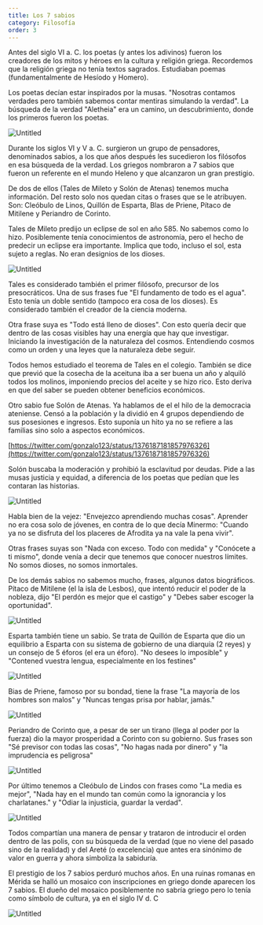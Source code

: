 ```yaml
---
title: Los 7 sabios
category: Filosofía
order: 3
---
```


Antes del siglo VI a. C. los poetas (y antes los adivinos) fueron los creadores de los mitos y héroes en la cultura y religión griega. Recordemos que la religión griega no tenía textos sagrados. Estudiaban poemas (fundamentalmente de Hesíodo y Homero).

Los poetas decían estar inspirados por la musas. "Nosotras contamos verdades pero también sabemos contar mentiras simulando la verdad". La búsqueda de la verdad "Aletheia" era un camino, un descubrimiento, donde los primeros fueron los poetas.

![Untitled]({{site.baseurl}}/images/7%20sabios%20d0aff8fdf93a41e4b3020f2e0db1aeb1/Apolo_y_las_Musas_jpg.png)

Durante los siglos VI y V a. C. surgieron un grupo de pensadores, denominados sabios, a los que años después les sucedieron los filósofos en esa búsqueda de la verdad. Los griegos nombraron a 7 sabios que fueron un referente en el mundo Heleno y que alcanzaron un gran prestigio.

De dos de ellos (Tales de Mileto y Solón de Atenas) tenemos mucha información. Del resto solo nos quedan citas o frases que se le atribuyen. Son: Cleóbulo de Linos, Quillón de Esparta, Blas de Priene, Pítaco de Mitilene y Periandro de Corinto.

Tales de Mileto predijo un eclipse de sol en año 585. No sabemos como lo hizo. Posiblemente tenía conocimientos de astronomía, pero el hecho de predecir un eclipse era importante. Implica que todo, incluso el sol, esta sujeto a reglas. No eran designios de los dioses.

![Untitled]({{site.baseurl}}/images/7%20sabios%20d0aff8fdf93a41e4b3020f2e0db1aeb1/Illustrerad_Verldshistoria_band_I_Ill_107_-_Tales_de_Mileto_-_Wikipedia__la_enciclopedia_libre.png)

Tales es considerado también el primer filósofo, precursor de los presocráticos. Una de sus frases fue "El fundamento de todo es el agua". Esto tenía un doble sentido (tampoco era cosa de los dioses). Es considerado también el creador de la ciencia moderna.

Otra frase suya es "Todo está lleno de dioses". Con esto quería decir que dentro de las cosas visibles hay una energía que hay que investigar. Iniciando la investigación de la naturaleza del cosmos. Entendiendo cosmos como un orden y una leyes que la naturaleza debe seguir.

Todos hemos estudiado el teorema de Tales en el colegio. También se dice que previó que la cosecha de la aceituna iba a ser buena un año y alquiló todos los molinos, imponiendo precios del aceite y se hizo rico. Esto deriva en que del saber se pueden obtener beneficios económicos. 

Otro sabio fue Solón de Atenas. Ya hablamos de el el hilo de la democracia ateniense. Censó a la población y la dividió en 4 grupos dependiendo de sus posesiones e ingresos. Esto suponía un hito ya no se refiere a las familias sino solo a aspectos económicos.

[https://twitter.com/gonzalo123/status/1376187181857976326](https://twitter.com/gonzalo123/status/1376187181857976326)

Solón buscaba la moderación y prohibió la esclavitud por deudas. Pide a las musas justicia y equidad, a diferencia de los poetas que pedían que les contaran las historias.

![Untitled]({{site.baseurl}}/images/7%20sabios%20d0aff8fdf93a41e4b3020f2e0db1aeb1/Solon_el_griego_que_invento_la_Democracia_.png)

Habla bien de la vejez: "Envejezco aprendiendo muchas cosas". Aprender no era cosa solo de jóvenes, en contra de lo que decía Minermo: "Cuando ya no se disfruta del los placeres de Afrodita ya na vale la pena vivir".  

Otras frases suyas son "Nada con exceso. Todo con medida" y "Conócete a ti mismo", donde venía a decir que tenemos que conocer nuestros límites. No somos dioses, no somos inmortales.

De los demás sabios no sabemos mucho, frases, algunos datos biográficos. Pítaco de Mitilene (el la isla de Lesbos), que intentó reducir el poder de la nobleza, dijo "El perdón es mejor que el castigo" y "Debes saber escoger la oportunidad".

![Untitled]({{site.baseurl}}/images/7%20sabios%20d0aff8fdf93a41e4b3020f2e0db1aeb1/Pittacos_Louvre_Ma_3572_-_Pitaco_de_Mitilene_-_Wikipedia__la_enciclopedia_libre.png)

Esparta también tiene un sabio. Se trata de Quillón de Esparta que dio un equilibrio a Esparta con su sistema de gobierno de una diarquia (2 reyes) y un consejo de 5 éforos (el era un éforo). "No desees lo imposible" y "Contened vuestra lengua, especialmente en los festines"

![Untitled]({{site.baseurl}}/images/7%20sabios%20d0aff8fdf93a41e4b3020f2e0db1aeb1/quilon_jpg__481600_.png)

Bias de Priene, famoso por su bondad, tiene la frase "La mayoría de los hombres son malos" y "Nuncas tengas prisa por hablar, jamás."

![Untitled]({{site.baseurl}}/images/7%20sabios%20d0aff8fdf93a41e4b3020f2e0db1aeb1/Bias_Pio-Clementino_Inv279_-_Bias_-_Wikipedia__la_enciclopedia_libre.png)

Periandro de Corinto que, a pesar de ser un tirano (llega al poder por la fuerza) dio la mayor prosperidad a Corinto con su gobierno. Sus frases son "Sé previsor con todas las cosas", "No hagas nada por dinero" y "la imprudencia es peligrosa"

![Untitled]({{site.baseurl}}/images/7%20sabios%20d0aff8fdf93a41e4b3020f2e0db1aeb1/Periander_Pio-Clementino_Inv276_-_Periandro_-_Wikipedia__la_enciclopedia_libre.png)

Por último tenemos a Cleóbulo de Lindos con frases como  "La media es mejor", "Nada hay en el mundo tan común como la ignorancia y los charlatanes." y "Odiar la injusticia, guardar la verdad".

![Untitled]({{site.baseurl}}/images/7%20sabios%20d0aff8fdf93a41e4b3020f2e0db1aeb1/Cleovoulos_-_Cleobulo_de_Lindos_-_Wikipedia__la_enciclopedia_libre.png)

Todos compartían una manera de pensar y trataron de introducir el orden dentro de las polis, con su búsqueda de la verdad  (que no viene del pasado sino de la realidad) y del Areté (o excelencia) que antes era sinónimo de valor en guerra y ahora simboliza la sabiduría.

El prestigio de los 7 sabios perduró muchos años. En una ruinas romanas en Mérida se halló un mosaico con inscripciones en griego donde aparecen los 7 sabios. El dueño del mosaico posiblemente no sabría griego pero lo tenía como símbolo de cultura, ya en el siglo IV d. C

![Untitled]({{site.baseurl}}/images/7%20sabios%20d0aff8fdf93a41e4b3020f2e0db1aeb1/Mosaico_de_los_Siete_Sabios___artehistoria_com.png)
